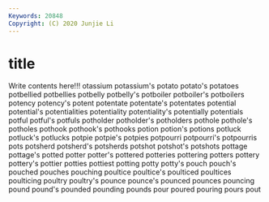 ```yaml
---
Keywords: 20848
Copyright: (C) 2020 Junjie Li
---
```


# title

Write contents here!!!
otassium 
potassium's 
potato 
potato's 
potatoes 
potbellied 
potbellies
potbelly 
potbelly's 
potboiler 
potboiler's 
potboilers 
potency 
potency's 
potent 
potentate 
potentate's
potentates 
potential 
potential's 
potentialities 
potentiality 
potentiality's 
potentially 
potentials 
potful 
potful's
potfuls 
potholder 
potholder's 
potholders 
pothole 
pothole's 
potholes 
pothook 
pothook's 
pothooks
potion 
potion's 
potions 
potluck 
potluck's 
potlucks 
potpie 
potpie's 
potpies 
potpourri
potpourri's 
potpourris 
pots 
potsherd 
potsherd's 
potsherds 
potshot 
potshot's 
potshots 
pottage
pottage's 
potted 
potter 
potter's 
pottered 
potteries 
pottering 
potters 
pottery 
pottery's
pottier 
potties 
pottiest 
potting 
potty 
potty's 
pouch 
pouch's 
pouched 
pouches
pouching 
poultice 
poultice's 
poulticed 
poultices 
poulticing 
poultry 
poultry's 
pounce 
pounce's
pounced 
pounces 
pouncing 
pound 
pound's 
pounded 
pounding 
pounds 
pour 
poured
pouring 
pours 
pout 
